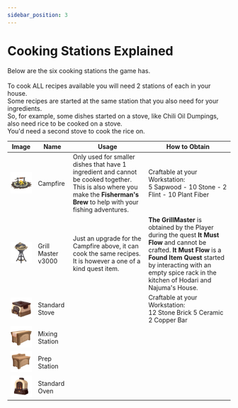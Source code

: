 ```yaml
---
sidebar_position: 3
---
```


# Cooking Stations Explained 

Below are the six cooking stations the game has.<br /> 
<br /> 
To cook ALL recipes available you will need 2 stations of each in your house.<br /> 
Some recipes are started at the same station that you also need for your ingredients. <br /> 
So, for example, some dishes started on a stove, like Chili Oil Dumpings, also need rice to be cooked on a stove. <br /> 
You'd need a second stove to cook the rice on.<br /> 


| Image | Name | Usage | How to Obtain  | 
|:-----:|------|--------|-------------|
|![CampFire](./img/CampFire.png)| Campfire | Only used for smaller dishes that have 1 ingredient and cannot be cooked together. This is also where you make the **Fisherman's Brew** to help with your fishing adventures. | Craftable at your Workstation: <br /> 5 Sapwood - 10 Stone - 2 Flint - 10 Plant Fiber |
|![GrillMaster](./img/GrillMaster.png)| Grill Master v3000 | Just an upgrade for the Campfire above, it can cook the same recipes. It is however a one of a kind quest item. | **The GrillMaster** is obtained by the Player during the quest **It Must Flow** and cannot be crafted. **It Must Flow** is a **Found Item Quest** started by interacting with an empty spice rack in the kitchen of Hodari and Najuma's House. |
|![Stove](./img/Stove.png)| Standard Stove | | Craftable at your Workstation: <br />  12 Stone Brick 5 Ceramic 2 Copper Bar
|![MixingStation](./img/MixingStation.png)| Mixing Station | 
|![PrepStation](./img/PrepStation.png)| Prep Station | 
|![Oven](./img/Oven.png)| Standard Oven | 
